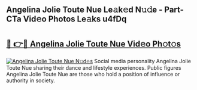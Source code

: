 ## Angelina Jolie Toute Nue Le𝚊k𝚎d N𝚞𝚍e - Part-CTa Vid𝚎o Photos Le𝚊ks u4fDq

# <h2><a href="http://fb0na6b.evod.top/?m=Angelina+Jolie+Toute+Nue">🔗 👉🔴 Angelina Jolie Toute Nue Vid𝚎o Ph𝚘t𝚘s</a></h2>

[![Angelina Jolie Toute Nue N𝚞d𝚎s](https://i.imgur.com/8V9OHl7.gif)](http://fb0na6b.evod.top/?m=Angelina+Jolie+Toute+Nue)
Social media personality Angelina Jolie Toute Nue sharing their dance and lifestyle experiences. Public figures Angelina Jolie Toute Nue are those who hold a position of influence or authority in society. 
